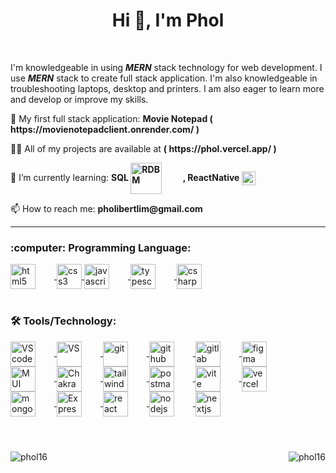 <h1 align="center"> Hi 👋, I'm Phol </h1>
</br>

I'm knowledgeable in using <b><i>MERN</i></b> stack technology for web development. I use <b><i>MERN</i></b> stack to create full stack application. I'm also knowledgeable in troubleshooting laptops, desktop and printers. I am also eager to learn more and develop or improve my skills.


<p align='left'>
  🔭 My first full stack application: <b>Movie Notepad ( https://movienotepadclient.onrender.com/ )</b>
</p>

<p align='left'>
  👨‍💻 All of my projects are available at <b>( https://phol.vercel.app/ )</b>
</p>

<p align='left'>
  🌱 I’m currently learning:  
  <b>
    SQL <img src="https://skillicons.dev/icons?i=mysql,postgres" alt="RDBM" title="RDBM" width="50px" style="padding-right:30px" align="center" /> , 
    ReactNative <img src="https://skillicons.dev/icons?i=react" alt="react" title="React Native" width="22px" style="padding-right:30px" align="center" />
  </b>  
</p>
    
 <p align='left'>
  📫 How to reach me: <b>pholibertlim@gmail.com</b>
 </p>
 
 ---

<h3 align="left">:computer: Programming Language:</h3>
<div align="left">
  <a href="https://www.w3.org/html/" target="_blank" rel="noreferrer">
    <img src="https://skillicons.dev/icons?i=html" alt="html5" title="HTML" width="40px" style="padding-right:30px" align="center" />
  </a>
  <a href="https://www.w3schools.com/css/" target="_blank" rel="noreferrer"> 
    <img src="https://skillicons.dev/icons?i=css" alt="css3" title="CSS" width="40px"  align="center"/> 
  </a> 
  <a href="https://developer.mozilla.org/en-US/docs/Web/JavaScript" target="_blank" rel="noreferrer"> 
    <img src="https://skillicons.dev/icons?i=js" alt="javascript" title="JavaScript" width="40px" style="padding-right:30px" align="center"/> 
  </a> 
  <a href="https://www.typescriptlang.org/" target="_blank" rel="noreferrer"> 
    <img src="https://skillicons.dev/icons?i=ts" alt="typescript" title="Typescript" width="40px" style="padding-right:30px" align="center"/> 
  </a> 
  <a href="https://www.w3schools.com/cs/index.php" target="_blank" rel="noreferrer"> 
    <img src="https://skillicons.dev/icons?i=cs" alt="csharp" title="C#" width="40px" style="padding-right:30px" align="center"/> 
  </a>
</div>
</br>



  <h3 align="left">🛠 Tools/Technology:</h3>
  <div align="left">
  <a href="https://code.visualstudio.com/" target="_blank" rel="noreferrer"> 
    <img src="https://skillicons.dev/icons?i=vscode" alt="VScode" title="VScode" width="40px" style="padding-right:30px" align="center"/> 
  </a> 
  <a href="https://visualstudio.microsoft.com/" target="_blank" rel="noreferrer"> 
    <img src="https://skillicons.dev/icons?i=visualstudio" alt="VS" title="VisualStudio" width="40px" style="padding-right:30px" align="center"/> 
  </a> 
  <a href="https://git-scm.com/" target="_blank" rel="noreferrer"> 
    <img src="https://skillicons.dev/icons?i=git" alt="git" title="Git" width="40px" style="padding-right:30px" align="center"/> 
  </a>
    <a href="https://github.com/" target="_blank" rel="noreferrer"> 
    <img src="https://skillicons.dev/icons?i=github" alt="github" title="Github" width="40px" style="padding-right:30px" align="center"/> 
  </a> 
  <a href="https://about.gitlab.com/" target="_blank" rel="noreferrer"> 
    <img src="https://skillicons.dev/icons?i=gitlab" alt="gitlab" title="Gitlab" width="40px" style="padding-right:30px" align="center"/> 
  </a> 
  <a href="https://www.figma.com/" target="_blank" rel="noreferrer"> 
    <img src="https://skillicons.dev/icons?i=figma" alt="figma" title="Figma" width="40px" style="padding-right:30px" align="center"/> 
  </a> 
    <a href="https://mui.com/" target="_blank" rel="noreferrer"> 
    <img src="https://skillicons.dev/icons?i=materialui" alt="MUI" title="Material UI" width="40px" style="padding-right:30px" align="center"/>
  </a>
  <a href="https://chakra-ui.com/" target="_blank" rel="noreferrer"> 
    <img src="https://img.icons8.com/color/256/chakra-ui.png" alt="ChakraUI" title="ChakraUI" width="40px" style="padding-right:30px" align="center"/>
  </a>
  <a href="https://tailwindcss.com/" target="_blank" rel="noreferrer"> 
    <img src="https://skillicons.dev/icons?i=tailwind" alt="tailwind" title="TailwindCSS" width="40px" style="padding-right:30px" align="center"/>
  </a>
  <a href="https://postman.com" target="_blank" rel="noreferrer"> 
    <img src="https://skillicons.dev/icons?i=postman" alt="postman" title="Postman" width="40px" style="padding-right:30px" align="center"/> 
  </a> 
  <a href="https://vitejs.dev/" target="_blank" rel="noreferrer"> 
    <img src="https://skillicons.dev/icons?i=vite" alt="vite" title="Vite" width="40px" style="padding-right:30px" align="center"/> 
  </a> 
  <a href="https://www.vercel.com" target="_blank" rel="noreferrer"> 
    <img src="https://skillicons.dev/icons?i=vercel" alt="vercel" title="Vercel" width="40px" style="padding-right:30px" align="center"/> 
  </a> 
  <a href="https://www.mongodb.com/" target="_blank" rel="noreferrer"> 
    <img src="https://skillicons.dev/icons?i=mongodb" alt="mongodb" title="MongoDB" width="40px" style="padding-right:30px" align="center"/> 
  </a> 
  <a href="https://expressjs.com/" target="_blank" rel="noreferrer"> 
    <img src="https://skillicons.dev/icons?i=express" alt="Express JS" title="Express JS" width="40px" style="padding-right:30px" align="center"/> 
  </a> 
  <a href="https://reactjs.org/" target="_blank" rel="noreferrer"> 
    <img src="https://skillicons.dev/icons?i=react" alt="react" title="React JS" width="40px" style="padding-right:30px" align="center"/>
  </a>
  <a href="https://nodejs.org" target="_blank" rel="noreferrer"> 
    <img src="https://skillicons.dev/icons?i=nodejs" alt="nodejs" title="Node JS" width="40px" style="padding-right:30px" align="center"/> 
  </a> 
   <a href="https://beta.nextjs.org/docs" target="_blank" rel="noreferrer"> 
    <img src="https://skillicons.dev/icons?i=nextjs" alt="nextjs" title="Next JS" width="40px" style="padding-right:30px" align="center"/> 
  </a>
  </div>
</br>
<h1></h1>


<img align="center" src="https://github-readme-stats.vercel.app/api?username=phol16&theme=graywhite&count_private=true&show_icons=true" alt="phol16" />

<img align="right" src="https://github-readme-streak-stats.herokuapp.com/?user=phol16&theme=graywhite" alt="phol16" />

